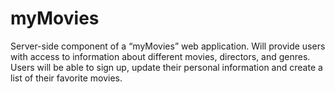 # myMovies
Server-side component of a “myMovies” web application. Will provide users with access to information about different movies, directors, and genres. Users will be able to sign up, update their personal information and create a list of their favorite movies. 
